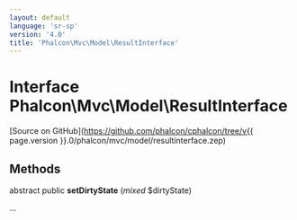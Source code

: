 ```yaml
---
layout: default
language: 'sr-sp'
version: '4.0'
title: 'Phalcon\Mvc\Model\ResultInterface'
---
```


# Interface **Phalcon\Mvc\Model\ResultInterface**

[Source on GitHub](https://github.com/phalcon/cphalcon/tree/v{{ page.version }}.0/phalcon/mvc/model/resultinterface.zep)

## Methods

abstract public **setDirtyState** (*mixed* $dirtyState)

...
